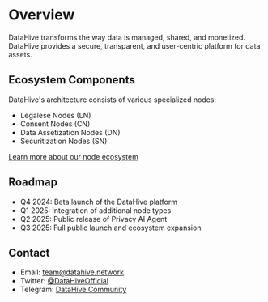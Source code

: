 # Overview

DataHive transforms the way data is managed, shared, and monetized. DataHive provides a secure, transparent, and user-centric platform for data assets.

## Ecosystem Components

DataHive's architecture consists of various specialized nodes:

- Legalese Nodes (LN)
- Consent Nodes (CN)
- Data Assetization Nodes (DN)
- Securitization Nodes (SN)

[Learn more about our node ecosystem](./NODES.md)

## Roadmap

- Q4 2024: Beta launch of the DataHive platform
- Q1 2025: Integration of additional node types
- Q2 2025: Public release of Privacy AI Agent
- Q3 2025: Full public launch and ecosystem expansion

## Contact

- Email: team@datahive.network
- Twitter: [@DataHiveOfficial](https://twitter.com/GetDataHive)
- Telegram: [DataHive Community](https://t.me/datahiveofficial)

